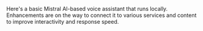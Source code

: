 Here's a basic Mistral AI-based voice assistant that runs locally. Enhancements are on the way to connect it to various services and content to improve interactivity and response speed.
